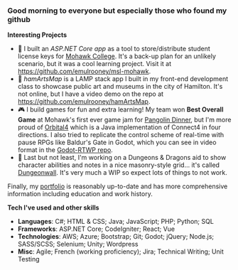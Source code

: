 ### Good morning to everyone but especially those who found my github

**Interesting Projects**
* 🏫 I built an *ASP.NET Core app* as a tool to store/distribute student license keys for [Mohawk College](https://mohawkcollege.ca). It's a back-up plan for an unlikely scenario, but it was a cool learning project. Visit it at https://github.com/emulrooney/msl-mohawk.
* 🎨 *hamArtsMap* is a LAMP stack app I built in my front-end development class to showcase public art and museums in the city of Hamilton. It's not online, but I have a video demo on the repo at https://github.com/emulrooney/hamArtsMap.
* 🎮 I build games for fun and extra learning! My team won **Best Overall Game** at Mohawk's first ever game jam for [Pangolin Dinner](https://github.com/emulrooney/PangolinGameJam), but I'm more proud of [Orbital4](https://github.com/emulrooney/Orbital4) which is a Java implementation of Connect4 in four directions. I also tried to replicate the control scheme of real-time with pause RPGs like Baldur's Gate in Godot, which you can see in video format in the [Godot-RTWP repo](https://github.com/emulrooney/godot-RTWP).
* 🐲 Last but not least, I'm working on a Dungeons & Dragons aid to show character abilities and notes in a nice masonry-style grid... it's called [Dungeonwall](https://github.com/emulrooney/dungeonwall). It's very much a WIP so expect lots of things to not work. 

Finally, my [portfolio](https://emulrooney.github.io) is reasonably up-to-date and has more comprehensive information including education and work history. 

**Tech I've used and other skills**
* **Languages**: C#; HTML & CSS; Java; JavaScript; PHP; Python; SQL
* **Frameworks**: ASP.NET Core; CodeIgniter; React; Vue
* **Technologies**: AWS; Azure; Bootstrap; Git; Godot; jQuery; Node.js; SASS/SCSS; Selenium; Unity; Wordpress
* **Misc**: Agile; French (working proficiency); Jira; Technical Writing; Unit Testing
